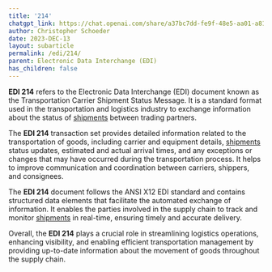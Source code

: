 ```yaml
---
title: '214'
chatgpt_link: https://chat.openai.com/share/a37bc7dd-fe9f-48e5-aa01-a8126ec93b31
author: Christopher Schoeder
date: 2023-DEC-13
layout: subarticle
permalink: /edi/214/
parent: Electronic Data Interchange (EDI)
has_children: false
---
```


**EDI 214** refers to the Electronic Data Interchange (EDI) document known as the Transportation Carrier Shipment Status Message. It is a standard format used in the transportation and logistics industry to exchange information about the status of <a href="/glossery/shipments">shipments</a> between trading partners.

The **EDI 214** transaction set provides detailed information related to the transportation of goods, including carrier and equipment details, <a href="/glossery/shipments">shipments</a> status updates, estimated and actual arrival times, and any exceptions or changes that may have occurred during the transportation process. It helps to improve communication and coordination between carriers, shippers, and consignees.

The **EDI 214** document follows the ANSI X12 EDI standard and contains structured data elements that facilitate the automated exchange of information. It enables the parties involved in the supply chain to track and monitor <a href="/glossery/shipments">shipments</a> in real-time, ensuring timely and accurate delivery.

Overall, the **EDI 214** plays a crucial role in streamlining logistics operations, enhancing visibility, and enabling efficient transportation management by providing up-to-date information about the movement of goods throughout the supply chain.
